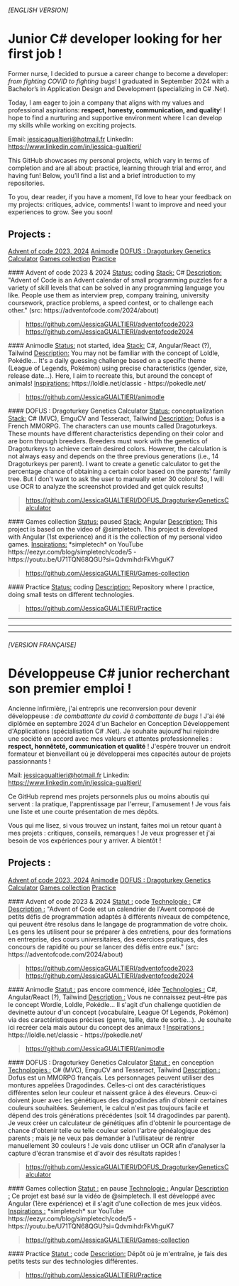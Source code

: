 ###### [ENGLISH VERSION]
# Junior C# developer looking for her first job !
Former nurse, I decided to pursue a career change to become a developer: *from fighting COVID to fighting bugs*! I graduated in September 2024 with a Bachelor’s in Application Design and Development (specializing in C# .Net).

Today, I am eager to join a company that aligns with my values and professional aspirations: **respect, honesty, communication, and quality**! I hope to find a nurturing and supportive environment where I can develop my skills while working on exciting projects.

Email: jessicagualtieri@hotmail.fr
LinkedIn: https://www.linkedin.com/in/jessica-gualtieri/

This GitHub showcases my personal projects, which vary in terms of completion and are all about: practice, learning through trial and error, and having fun! Below, you’ll find a list and a brief introduction to my repositories.

To you, dear reader, if you have a moment, I’d love to hear your feedback on my projects: critiques, advice, comments! I want to improve and need your experiences to grow. See you soon!

## Projects :
[Advent of code 2023, 2024](#ENAdventOfCode)
[Animodle](#ENAnimodle)
[DOFUS : Dragoturkey Genetics Calculator](#ENDragoturkeyGeneticsCalculator)
[Games collection](#ENGamesCollection)
[Practice](#ENPractice)

<div id='ENAdventOfCode'/> 
#### Advent of code 2023 & 2024 
<ins>Status:</ins> coding
<ins>Stack:</ins> C#
<ins>Description:</ins> "Advent of Code is an Advent calendar of small programming puzzles for a variety of skill levels that can be solved in any programming language you like. People use them as interview prep, company training, university coursework, practice problems, a speed contest, or to challenge each other." (src: https://adventofcode.com/2024/about)

> https://github.com/JessicaGUALTIERI/adventofcode2023
> https://github.com/JessicaGUALTIERI/adventofcode2024

<div id='ENAnimodle'/> 
#### Animodle
<ins>Status:</ins> not started, idea
<ins>Stack:</ins> C#, Angular/React (?), Tailwind
<ins>Description:</ins> You may not be familiar with the concept of Loldle, Pokédle... It's a daily guessing challenge based on a specific theme (League of Legends, Pokémon) using precise characteristics (gender, size, release date...). Here, I aim to recreate this, but around the concept of animals!
<ins>Inspirations:</ins> https://loldle.net/classic - https://pokedle.net/

> https://github.com/JessicaGUALTIERI/animodle

<div id='ENDragoturkeyGeneticsCalculator'/> 
#### DOFUS : Dragoturkey Genetics Calculator
<ins>Status:</ins> conceptualization
<ins>Stack:</ins> C# (MVC), EmguCV and Tesseract, Tailwind
<ins>Description:</ins> Dofus is a French MMORPG. The characters can use mounts called Dragoturkeys. These mounts have different characteristics depending on their color and are born through breeders. Breeders must work with the genetics of Dragoturkeys to achieve certain desired colors. However, the calculation is not always easy and depends on the three previous generations (i.e., 14 Dragoturkeys per parent). I want to create a genetic calculator to get the percentage chance of obtaining a certain color based on the parents' family tree. But I don't want to ask the user to manually enter 30 colors! So, I will use OCR to analyze the screenshot provided and get quick results!

> https://github.com/JessicaGUALTIERI/DOFUS_DragoturkeyGeneticsCalculator

<div id='ENGamesCollection'/> 
#### Games collection
<ins>Status:</ins> paused
<ins>Stack:</ins> Angular
<ins>Description:</ins> This project is based on the video of @simpletech. This project is developed with Angular (1st experience) and it is the collection of my personal video games.
<ins>Inspirations:</ins> *simpletech* on YouTube https://eezyr.com/blog/simpletech/code/5 - https://youtu.be/U71TQN68QGU?si=QdvmihdrFkVhguK7

> https://github.com/JessicaGUALTIERI/Games-collection

<div id='ENPractice'/> 
#### Practice
<ins>Status:</ins> coding
<ins>Description:</ins> Repository where I practice, doing small tests on different technologies.

> https://github.com/JessicaGUALTIERI/Practice

------------


------------


------------
###### [VERSION FRANÇAISE]
# Développeuse C# junior recherchant son premier emploi !
Ancienne infirmière, j'ai entrepris une reconversion pour devenir développeuse : *de combattante du covid à combattante de bugs* ! J'ai été diplômée en septembre 2024 d'un Bachelor en Conception Développement d'Applications (spécialisation C# .Net). Je souhaite aujourd'hui rejoindre une société en accord avec mes valeurs et attentes professionnelles : **respect, honnêteté, communication et qualité** ! J'espère trouver un endroit formateur et bienveillant où je développerai mes capacités autour de projets passionnants !

Mail: jessicagualtieri@hotmail.fr
Linkedin: https://www.linkedin.com/in/jessica-gualtieri/

Ce GitHub reprend mes projets personnels plus ou moins aboutis qui servent : la pratique, l'apprentissage par l'erreur, l'amusement ! Je vous fais une liste et une courte présentation de mes dépôts.

Vous qui me lisez, si vous trouvez un instant, faites moi un retour quant à mes projets : critiques, conseils, remarques ! Je veux progresser et j'ai besoin de vos expériences pour y arriver. A bientôt !

## Projects :
[Advent of code 2023, 2024](#FRAdventOfCode)
[Animodle](#FRAnimodle)
[DOFUS : Dragoturkey Genetics Calculator](#FRDragoturkeyGeneticsCalculator)
[Games collection](#FRGamesCollection)
[Practice](#FRPractice)

<div id='FRAdventOfCode'/> 
#### Advent of code 2023 & 2024 
<ins>Statut :</ins> code
<ins>Technologie :</ins> C#
<ins>Description :</ins> "Advent of Code est un calendrier de l'Avent composé de petits défis de programmation adaptés à différents niveaux de compétence, qui peuvent être résolus dans le langage de programmation de votre choix. Les gens les utilisent pour se préparer à des entretiens, pour des formations en entreprise, des cours universitaires, des exercices pratiques, des concours de rapidité ou pour se lancer des défis entre eux." (src: https://adventofcode.com/2024/about)

> https://github.com/JessicaGUALTIERI/adventofcode2023
> https://github.com/JessicaGUALTIERI/adventofcode2024

<div id='FRAnimodle'/> 
#### Animodle
<ins>Statut :</ins> pas encore commencé, idée
<ins>Technologies :</ins> C#, Angular/React (?), Tailwind
<ins>Description :</ins> Vous ne connaissez peut-être pas le concept Wordle, Loldle, Pokédle... Il s'agit d'un challenge quotidien de devinette autour d'un concept (vocabulaire, League Of Legends, Pokémon) via des caractéristiques précises (genre, taille, date de sortie...). Je souhaite ici recréer cela mais autour du concept des animaux !
<ins>Inspirations :</ins> https://loldle.net/classic - https://pokedle.net/

> https://github.com/JessicaGUALTIERI/animodle

<div id='FRDragoturkeyGeneticsCalculator'/> 
#### DOFUS : Dragoturkey Genetics Calculator
<ins>Statut :</ins> en conception
<ins>Technologies :</ins> C# (MVC), EmguCV and Tesseract, Tailwind
<ins>Description :</ins> Dofus est un MMORPG français. Les personnages peuvent utiliser des montures appelées Dragodindes. Celles-ci ont des caractéristiques différentes selon leur couleur et naissent grâce à des éleveurs. Ceux-ci doivent jouer avec les génétiques des dragodindes afin d'obtenir certaines couleurs souhaitées. Seulement, le calcul n'est pas toujours facile et dépend des trois générations précédentes (soit 14 dragodindes par parent). Je veux créer un calculateur de génétiques afin d'obtenir le pourcentage de chance d'obtenir telle ou telle couleur selon l'arbre généalogique des parents ; mais je ne veux pas demander à l'utilisateur de rentrer manuellement 30 couleurs ! Je vais donc utiliser un OCR afin d'analyser la capture d'écran transmise et d'avoir des résultats rapides !

> https://github.com/JessicaGUALTIERI/DOFUS_DragoturkeyGeneticsCalculator

<div id='FRGamesCollection'/> 
#### Games collection
<ins>Statut :</ins> en pause
<ins>Technologie :</ins> Angular
<ins>Description :</ins> Ce projet est basé sur la vidéo de @simpletech. Il est développé avec Angular (1ère expérience) et il s'agit d'une collection de mes jeux vidéos.
<ins>Inspirations :</ins> *simpletech* sur YouTube https://eezyr.com/blog/simpletech/code/5 - https://youtu.be/U71TQN68QGU?si=QdvmihdrFkVhguK7

> https://github.com/JessicaGUALTIERI/Games-collection

<div id='FRPractice'/> 
#### Practice
<ins>Statut :</ins> code
<ins>Description:</ins> Dépôt où je m'entraîne, je fais des petits tests sur des technologies différentes.

> https://github.com/JessicaGUALTIERI/Practice
